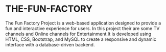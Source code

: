 # THE-FUN-FACTORY
The Fun Factory Project is a web-based application designed to provide a fun and interactive experience for users. In this project their are some TV channels and Online channels for Entertainment.It is developed using HTML, CSS, Bootstrap, and MySQL to create a responsive and dynamic interface with a database-driven backend.

